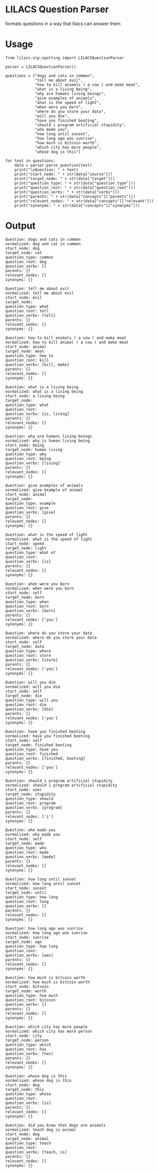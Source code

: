 # LILACS Question Parser

formats questions in a way that lilacs can answer them


# Usage

    from lilacs.nlp.spotting import LILACSQuestionParser
    
    parser = LILACSQuestionParser()

    questions = ["dogs and cats in common",
                 "tell me about evil",
                 "how to kill animals ( a cow ) and make meat",
                 "what is a living being",
                 "why are humans living beings",
                 "give examples of animals",
                 "what is the speed of light",
                 "when were you born",
                 "where do you store your data",
                 "will you die",
                 "have you finished booting",
                 "should i program artificial stupidity",
                 "who made you",
                 "how long until sunset",
                 "how long ago was sunrise",
                 "how much is bitcoin worth",
                 "which city has more people",
                 "whose dog is this"]

    for text in questions:
        data = parser.parse_question(text)
        print("\nQuestion: " + text)
        print("start_node: " + str(data["source"]))
        print("target_node: " + str(data["target"]))
        print("question_type: " + str(data["question_type"]))
        print("question_root: " + str(data["question_root"]))
        print("question_verbs: " + str(data["verbs"]))
        print("parents: " + str(data["concepts"]["parents"]))
        print("relevant_nodes: " + str(data["concepts"]["relevant"]))
        print("synonyms: " + str(data["concepts"]["synonyms"]))
        
# Output

    Question: dogs and cats in common
    normalized: dog and cat in common
    start_node: dog
    target_node: cat
    question_type: common
    question_root: dog
    question_verbs: []
    parents: {}
    relevant_nodes: []
    synonyms: {}
    
    Question: tell me about evil
    normalized: tell me about evil
    start_node: evil
    target_node: 
    question_type: what
    question_root: tell
    question_verbs: [tell]
    parents: {}
    relevant_nodes: []
    synonyms: {}
    
    Question: how to kill animals ( a cow ) and make meat
    normalized: how to kill animal ( a cow ) and make meat
    start_node: animal
    target_node: meat
    question_type: how to
    question_root: kill
    question_verbs: [kill, make]
    parents: {}
    relevant_nodes: []
    synonyms: {}
    
    Question: what is a living being
    normalized: what is a living being
    start_node: a living being
    target_node: 
    question_type: what
    question_root: 
    question_verbs: [is, living]
    parents: {}
    relevant_nodes: []
    synonyms: {}
    
    Question: why are humans living beings
    normalized: why is human living being
    start_node: being
    target_node: human living
    question_type: why
    question_root: being
    question_verbs: [living]
    parents: {}
    relevant_nodes: []
    synonyms: {}
    
    Question: give examples of animals
    normalized: give example of animal
    start_node: animal
    target_node: 
    question_type: example
    question_root: give
    question_verbs: [give]
    parents: {}
    relevant_nodes: []
    synonyms: {}
    
    Question: what is the speed of light
    normalized: what is the speed of light
    start_node: speed
    target_node: light
    question_type: what of
    question_root: 
    question_verbs: [is]
    parents: {}
    relevant_nodes: []
    synonyms: {}
    
    Question: when were you born
    normalized: when were you born
    start_node: self
    target_node: born
    question_type: when
    question_root: born
    question_verbs: [born]
    parents: {}
    relevant_nodes: ['you']
    synonyms: {}
    
    Question: where do you store your data
    normalized: where do you store your data
    start_node: self
    target_node: data
    question_type: where
    question_root: store
    question_verbs: [store]
    parents: {}
    relevant_nodes: ['you']
    synonyms: {}
    
    Question: will you die
    normalized: will you die
    start_node: self
    target_node: die
    question_type: will you
    question_root: die
    question_verbs: [die]
    parents: {}
    relevant_nodes: ['you']
    synonyms: {}
    
    Question: have you finished booting
    normalized: have you finished booting
    start_node: self
    target_node: finished booting
    question_type: have you
    question_root: finished
    question_verbs: [finished, booting]
    parents: {}
    relevant_nodes: ['you']
    synonyms: {}
    
    Question: should i program artificial stupidity
    normalized: should i program artificial stupidity
    start_node: user
    target_node: stupidity
    question_type: should
    question_root: program
    question_verbs: [program]
    parents: {}
    relevant_nodes: ['i']
    synonyms: {}
    
    Question: who made you
    normalized: who made you
    start_node: self
    target_node: made
    question_type: who
    question_root: made
    question_verbs: [made]
    parents: {}
    relevant_nodes: []
    synonyms: {}
    
    Question: how long until sunset
    normalized: how long until sunset
    start_node: sunset
    target_node: until
    question_type: how long
    question_root: long
    question_verbs: []
    parents: {}
    relevant_nodes: []
    synonyms: {}
    
    Question: how long ago was sunrise
    normalized: how long ago was sunrise
    start_node: sunrise
    target_node: ago
    question_type: how long
    question_root: 
    question_verbs: [was]
    parents: {}
    relevant_nodes: []
    synonyms: {}
    
    Question: how much is bitcoin worth
    normalized: how much is bitcoin worth
    start_node: bitcoin
    target_node: worth
    question_type: how much
    question_root: bitcoin
    question_verbs: []
    parents: {}
    relevant_nodes: []
    synonyms: {}
    
    Question: which city has more people
    normalized: which city has more person
    start_node: city
    target_node: person
    question_type: which
    question_root: has
    question_verbs: [has]
    parents: {}
    relevant_nodes: []
    synonyms: {}
    
    Question: whose dog is this
    normalized: whose dog is this
    start_node: dog
    target_node: this
    question_type: whose
    question_root: 
    question_verbs: [is]
    parents: {}
    relevant_nodes: []
    synonyms: {}
    
    Question: did you know that dogs are animals
    normalized: teach dog is animal
    start_node: dog
    target_node: animal
    question_type: teach
    question_root: 
    question_verbs: [teach, is]
    parents: {}
    relevant_nodes: []
    synonyms: {}